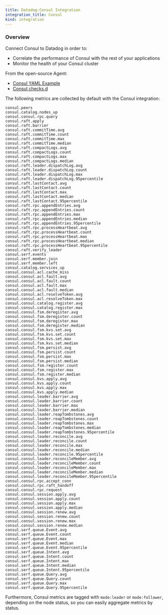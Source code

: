 ```yaml
---
title: Datadog-Consul Integration
integration_title: Consul
kind: integration
---
```


### Overview

Connect Consul to Datadog in order to:  
<ul>
	<li> Correlate the performance of Consul with the rest of your applications</li>  
	<li> Monitor the health of your Consul cluster</li>  
</ul>

From the open-source Agent:  

* <a href="https://github.com/DataDog/dd-agent/blob/master/conf.d/consul.yaml.example">Consul YAML Example</a>
* <a href="https://github.com/DataDog/dd-agent/blob/master/checks.d/consul.py">Consul checks.d</a>
 
The following metrics are collected by default with the Consul integration:
	
	consul.peers
	consul.catalog.nodes_up
	consul.consul.rpc.query
	consul.raft.apply
	consul.raft.barrier
	consul.raft.commitTime.avg
	consul.raft.commitTime.count
	consul.raft.commitTime.max
	consul.raft.commitTime.median
	consul.raft.compactLogs.avg
	consul.raft.compactLogs.count
	consul.raft.compactLogs.max
	consul.raft.compactLogs.median
	consul.raft.leader.dispatchLog.avg
	consul.raft.leader.dispatchLog.count
	consul.raft.leader.dispatchLog.max
	consul.raft.leader.dispatchLog.95percentile
	consul.raft.lastContact.avg
	consul.raft.lastContact.count
	consul.raft.lastContact.max
	consul.raft.lastContact.median
	consul.raft.lastContact.95percentile
	consul.raft.rpc.appendEntries.avg
	consul.raft.rpc.appendEntries.count
	consul.raft.rpc.appendEntries.max
	consul.raft.rpc.appendEntries.median
	consul.raft.rpc.appendEntries.95percentile
	consul.raft.rpc.processHeartbeat.avg
	consul.raft.rpc.processHeartbeat.count
	consul.raft.rpc.processHeartbeat.max
	consul.raft.rpc.processHeartbeat.median
	consul.raft.rpc.processHeartbeat.95percentile
	consul.raft.verify_leader
	consul.serf.events
	consul.serf.member.join
	consul.serf.member.left
	consul.catalog.services_up
	consul.consul.acl.cache_miss
	consul.consul.acl.fault.avg
	consul.consul.acl.fault.count
	consul.consul.acl.fault.max
	consul.consul.acl.fault.median
	consul.consul.acl.resolveToken.avg
	consul.consul.acl.resolveToken.max
	consul.consul.catalog.register.avg
	consul.consul.catalog.register.max
	consul.consul.fsm.deregister.avg
	consul.consul.fsm.deregister.count
	consul.consul.fsm.deregister.max
	consul.consul.fsm.deregister.median
	consul.consul.fsm.kvs.set.avg
	consul.consul.fsm.kvs.set.count
	consul.consul.fsm.kvs.set.max
	consul.consul.fsm.kvs.set.median
	consul.consul.fsm.persist.avg
	consul.consul.fsm.persist.count
	consul.consul.fsm.persist.max
	consul.consul.fsm.persist.median
	consul.consul.fsm.register.count
	consul.consul.fsm.register.max
	consul.consul.fsm.register.median
	consul.consul.kvs.apply.avg
	consul.consul.kvs.apply.count
	consul.consul.kvs.apply.max
	consul.consul.kvs.apply.median
	consul.consul.leader.barrier.avg
	consul.consul.leader.barrier.count
	consul.consul.leader.barrier.max
	consul.consul.leader.barrier.median
	consul.consul.leader.reapTombstones.avg
	consul.consul.leader.reapTombstones.count
	consul.consul.leader.reapTombstones.max
	consul.consul.leader.reapTombstones.median
	consul.consul.leader.reapTombstones.95percentile
	consul.consul.leader.reconcile.avg
	consul.consul.leader.reconcile.count
	consul.consul.leader.reconcile.max
	consul.consul.leader.reconcile.median
	consul.consul.leader.reconcile.95percentile
	consul.consul.leader.reconcileMember.avg
	consul.consul.leader.reconcileMember.count
	consul.consul.leader.reconcileMember.max
	consul.consul.leader.reconcileMember.median
	consul.consul.leader.reconcileMember.95percentile
	consul.consul.rpc.accept_conn
	consul.consul.rpc.raft_handoff
	consul.consul.rpc.request
	consul.consul.session.apply.avg
	consul.consul.session.apply.count
	consul.consul.session.apply.max
	consul.consul.session.apply.median
	consul.consul.session.renew.avg
	consul.consul.session.renew.count
	consul.consul.session.renew.max
	consul.consul.session.renew.median
	consul.serf.queue.Event.avg
	consul.serf.queue.Event.count
	consul.serf.queue.Event.max
	consul.serf.queue.Event.median
	consul.serf.queue.Event.95percentile
	consul.serf.queue.Intent.avg
	consul.serf.queue.Intent.count
	consul.serf.queue.Intent.max
	consul.serf.queue.Intent.median
	consul.serf.queue.Intent.95percentile
	consul.serf.queue.Query.avg
	consul.serf.queue.Query.count
	consul.serf.queue.Query.max
	consul.serf.queue.Query.95percentile
	
Furthermore, Consul metrics are tagged with `mode:leader` or `mode:follower`, depending on the node status, so you can easily aggregate metrics by status.

